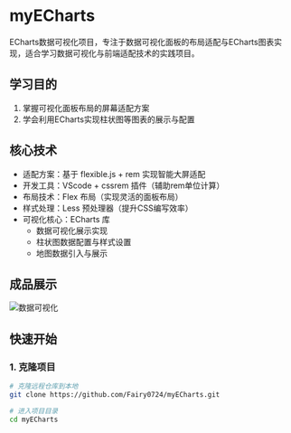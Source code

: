 # myECharts
ECharts数据可视化项目，专注于数据可视化面板的布局适配与ECharts图表实现，适合学习数据可视化与前端适配技术的实践项目。


## 学习目的
1. 掌握可视化面板布局的屏幕适配方案
2. 学会利用ECharts实现柱状图等图表的展示与配置


## 核心技术
- 适配方案：基于 flexible.js + rem 实现智能大屏适配
- 开发工具：VScode + cssrem 插件（辅助rem单位计算）
- 布局技术：Flex 布局（实现灵活的面板布局）
- 样式处理：Less 预处理器（提升CSS编写效率）
- 可视化核心：ECharts 库
  - 数据可视化展示实现
  - 柱状图数据配置与样式设置
  - 地图数据引入与展示

## 成品展示
![数据可视化]()

## 快速开始

### 1. 克隆项目
```bash
# 克隆远程仓库到本地
git clone https://github.com/Fairy0724/myECharts.git

# 进入项目目录
cd myECharts
